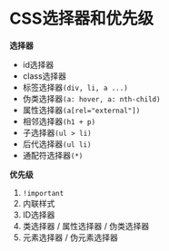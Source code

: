# CSS选择器和优先级

**选择器**

* id选择器
* class选择器
* 标签选择器`(div, li, a ...)`
* 伪类选择器`(a: hover, a: nth-child)`
* 属性选择器`(a[rel="external"])`
* 相邻选择器`(h1 + p)`
* 子选择器`(ul > li)`
* 后代选择器`(ul li)`
* 通配符选择器`(*)`

**优先级**

1. `!important`
2. 内联样式
3. ID选择器
4. 类选择器 / 属性选择器 / 伪类选择器
5. 元素选择器 / 伪元素选择器